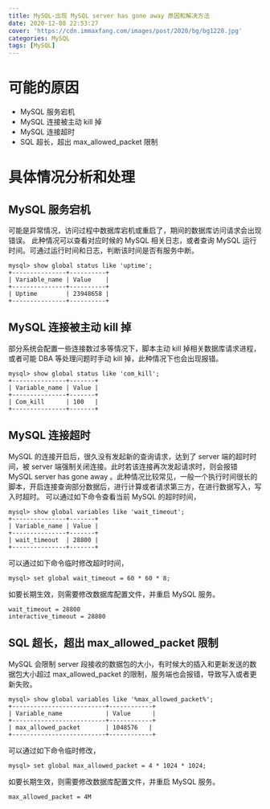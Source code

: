 ```yaml
---
title: MySQL-出现 MySQL server has gone away 原因和解决方法
date: 2020-12-08 22:53:27
cover: 'https://cdn.immaxfang.com/images/post/2020/bg/bg1228.jpg'
categories: MySQL
tags: [MySQL]
---
```


# 可能的原因
- MySQL 服务宕机
- MySQL 连接被主动 kill 掉
- MySQL 连接超时
- SQL 超长，超出 max_allowed_packet 限制

<!-- more -->

# 具体情况分析和处理

## MySQL 服务宕机
可能是异常情况，访问过程中数据库宕机或重启了，期间的数据库访问请求会出现错误。
此种情况可以查看对应时候的 MySQL 相关日志，或者查询 MySQL 运行时间。可通过运行时间和日志，判断该时间是否有服务中断。
```
mysql> show global status like 'uptime';
+---------------+----------+
| Variable_name | Value    |
+---------------+----------+
| Uptime        | 23948658 |
+---------------+----------+
```

## MySQL 连接被主动 kill 掉
部分系统会配置一些连接数过多等情况下，脚本主动 kill 掉相关数据库请求进程，或者可能 DBA 等处理问题时手动 kill 掉，此种情况下也会出现报错。
```
mysql> show global status like 'com_kill';
+---------------+-------+
| Variable_name | Value |
+---------------+-------+
| Com_kill      | 100   |
+---------------+-------+
```

## MySQL 连接超时
MySQL 的连接开启后，很久没有发起新的查询请求，达到了 server 端的超时时间，被 server 端强制关闭连接。此时若该连接再次发起请求时，则会报错 MySQL server has gone away 。此种情况比较常见，一般一个执行时间很长的脚本，开启连接查询部分数据后，进行计算或者请求第三方，在进行数据写入，写入时超时。
可以通过如下命令查看当前 MySQL 的超时时间，
```
mysql> show global variables like 'wait_timeout';
+---------------+-------+
| Variable_name | Value |
+---------------+-------+
| wait_timeout  | 28800 |
+---------------+-------+
```

可以通过如下命令临时修改超时时间，
```
mysql> set global wait_timeout = 60 * 60 * 8;
```
如要长期生效，则需要修改数据库配置文件，并重启 MySQL 服务。
```
wait_timeout = 28800
interactive_timeout = 28800
```

## SQL 超长，超出 max_allowed_packet 限制
MySQL 会限制 server 段接收的数据包的大小，有时候大的插入和更新发送的数据包大小超过 max_allowed_packet 的限制，服务端也会报错，导致写入或者更新失败。

```
mysql> show global variables like '%max_allowed_packet%';
+--------------------------+------------+
| Variable_name            | Value      |
+--------------------------+------------+
| max_allowed_packet       | 1048576   |
+--------------------------+------------+
```

可以通过如下命令临时修改，
```
mysql> set global max_allowed_packet = 4 * 1024 * 1024;
```

如要长期生效，则需要修改数据库配置文件，并重启 MySQL 服务。
```
max_allowed_packet = 4M
```

